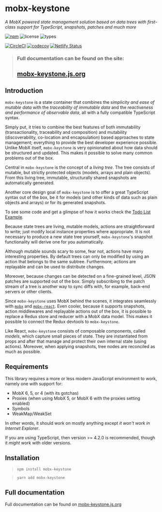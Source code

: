 # mobx-keystone

_A MobX powered state management solution based on data trees with first-class support for TypeScript, snapshots, patches and much more_

[![npm](https://img.shields.io/npm/v/mobx-keystone.svg?style=flat-square&logo=npm)](https://www.npmjs.com/package/mobx-keystone)
![license](https://img.shields.io/npm/l/mobx-keystone.svg?style=flat-square)
![types](https://img.shields.io/npm/types/mobx-keystone.svg?style=flat-square&logo=typescript)

[![CircleCI](https://img.shields.io/circleci/build/github/xaviergonz/mobx-keystone.svg?style=flat-square&logo=circleci)](https://circleci.com/gh/xaviergonz/workflows/mobx-keystone)
[![codecov](https://codecov.io/gh/xaviergonz/mobx-keystone/branch/master/graph/badge.svg?token=6MLRFUBK8V)](https://codecov.io/gh/xaviergonz/mobx-keystone)
[![Netlify Status](https://api.netlify.com/api/v1/badges/c5f60bcb-c1ff-4d04-ad14-1fc34ddbb429/deploy-status)](https://app.netlify.com/sites/mobx-keystone/deploys)

> ### Full documentation can be found on the site:
>
> ## [mobx-keystone.js.org](https://mobx-keystone.js.org)

## Introduction

`mobx-keystone` is a state container that combines the _simplicity and ease of mutable data_ with the _traceability of immutable data_ and the _reactiveness and performance of observable data_, all with a fully compatible TypeScript syntax.

Simply put, it tries to combine the best features of both immutability (transactionality, traceability and composition) and mutability (discoverability, co-location and encapsulation) based approaches to state management; everything to provide the best developer experience possible.
Unlike MobX itself, `mobx-keystone` is very opinionated about how data should be structured and updated.
This makes it possible to solve many common problems out of the box.

Central in `mobx-keystone` is the concept of a _living tree_. The tree consists of mutable, but strictly protected objects (models, arrays and plain objects).
From this living tree, immutable, structurally shared snapshots are automatically generated.

Another core design goal of `mobx-keystone` is to offer a great TypeScript syntax out of the box, be it for models (and other kinds of data such as plain objects and arrays) or for its generated snapshots.

To see some code and get a glimpse of how it works check the [Todo List Example](https://mobx-keystone.js.org/examples/todoList).

Because state trees are living, mutable models, actions are straightforward to write; just modify local instance properties where appropriate. It is not necessary to produce a new state tree yourself, `mobx-keystone`'s snapshot functionality will derive one for you automatically.

Although mutable sounds scary to some, fear not, actions have many interesting properties.
By default trees can only be modified by using an action that belongs to the same subtree.
Furthermore, actions are replayable and can be used to distribute changes.

Moreover, because changes can be detected on a fine-grained level, JSON patches are supported out of the box.
Simply subscribing to the patch stream of a tree is another way to sync diffs with, for example, back-end servers or other clients.

Since `mobx-keystone` uses MobX behind the scenes, it integrates seamlessly with [`mobx`](https://mobx.js.org) and [`mobx-react`](https://github.com/mobxjs/mobx-react).
Even cooler, because it supports snapshots, action middlewares and replayable actions out of the box, it is possible to replace a Redux store and reducer with a MobX data model.
This makes it possible to connect the Redux devtools to `mobx-keystone`.

Like React, `mobx-keystone` consists of composable components, called _models_, which capture small pieces of state. They are instantiated from props and after that manage and protect their own internal state (using actions). Moreover, when applying snapshots, tree nodes are reconciled as much as possible.

## Requirements

This library requires a more or less modern JavaScript environment to work, namely one with support for:

- MobX 6, 5, or 4 (with its gotchas)
- Proxies (when using MobX 5, or MobX 6 with the proxies setting enabled)
- Symbols
- WeakMap/WeakSet

In other words, it should work on mostly anything except _it won't work in Internet Explorer_.

If you are using TypeScript, then version >= 4.2.0 is recommended, though it _might_ work with older versions.

## Installation

> `npm install mobx-keystone`

> `yarn add mobx-keystone`

## Full documentation

Full documentation can be found on [mobx-keystone.js.org](https://mobx-keystone.js.org)
